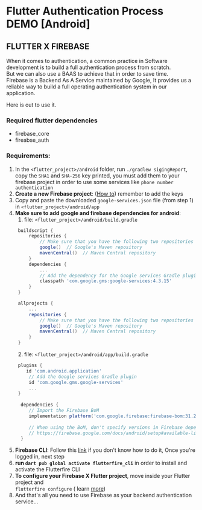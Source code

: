 # Flutter Authentication Process DEMO [Android]

## FLUTTER X FIREBASE

When it comes to authentication, a common practice in Software development is to build a full authentication process
from scratch.<br/>
But we can also use a BAAS to achieve that in order to save time.<br/>
Firebase is a Backend As A Service maintained by Google, It provides us a reliable way to build a full operating
authentication system in our application.<br/>

Here is out to use it.

### Required flutter dependencies

- firebase_core
- fireabse_auth

### Requirements:

1. In the `<flutter_project>/android` folder, run `./gradlew sigingReport`, copy the `SHA1` and `SHA-256` key printed, you must add them to your firebase project in order to use some services like `phone number authentication` 
2. **Create a new Firebase project**: ([How to](https://cloud.google.com/firestore/docs/client/get-firebase?hl=fr)) remember to add the keys
3. Copy and paste the downloaded `google-services.json` file (from step 1) in `<flutter_project>/android/app`
4. **Make sure to add google and firebase dependencies for android**:
   1. file: `<flutter_project>/android/build.gradle`<br/>
   ```gradle
    buildscript {
        repositories {
            // Make sure that you have the following two repositories
            google()  // Google's Maven repository
            mavenCentral()  // Maven Central repository
        }
        dependencies {
            ...
            // Add the dependency for the Google services Gradle plugin
            classpath 'com.google.gms:google-services:4.3.15'
        }
    }
   
    allprojects {
        ...
        repositories {
            // Make sure that you have the following two repositories
            google()  // Google's Maven repository
            mavenCentral()  // Maven Central repository
        }
    }
    ```
   2. file: `<flutter_project>/android/app/build.gradle`
   ```gradle
    plugins {
       id 'com.android.application'
        // Add the Google services Gradle plugin
        id 'com.google.gms.google-services' 
        ...
    }
                
     dependencies {
        // Import the Firebase BoM
        implementation platform('com.google.firebase:firebase-bom:31.2.2')
        
        // When using the BoM, don't specify versions in Firebase dependencies
        // https://firebase.google.com/docs/android/setup#available-libraries
     }
     ```
5. **Firebase CLI**: Follow this [link](https://firebase.google.com/docs/cli?hl=fr#mac-linux-npm) if you don't know how to
   do it, Once you're logged in, next step
6. **run `dart pub global activate flutterfire_cli`**  in order to install and activate the Flutterfire CLI
7. **To configure your Firebase X Flutter project**, move inside your Flutter project and <br/>
   `flutterfire configure` (
   learn [more](https://firebase.google.com/docs/flutter/setup?hl=fr&platform=ios#configure-firebase))
8. And that's all you need to use Firebase as your backend authentication service...
















